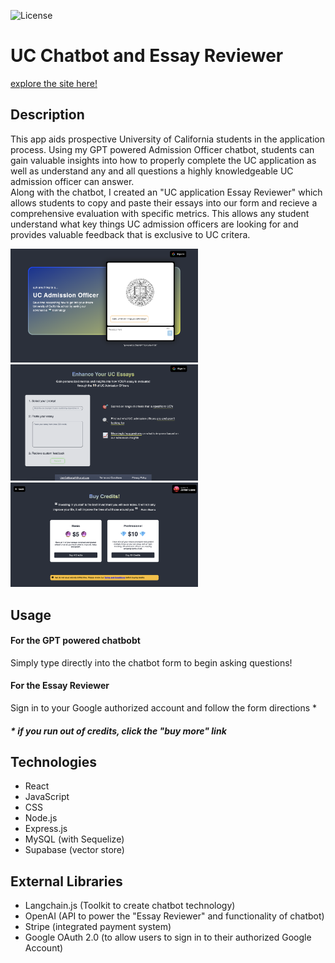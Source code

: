 ![License](https://img.shields.io/badge/license-MIT-brightgreen)

# UC Chatbot and Essay Reviewer

[explore the site here!](https://infinite-thicket-94821-c40c39ef6cfc.herokuapp.com/)

## Description

This app aids prospective University of California students in the application process. Using my GPT powered Admission Officer chatbot, students can gain valuable insights into how to properly complete the UC application as well as understand any and all questions a highly knowledgeable UC admission officer can answer. 
<br>
Along with the chatbot, I created an "UC application Essay Reviewer" which allows students to copy and paste their essays into our form and recieve a comprehensive evaluation with specific metrics. This allows any student understand what key things UC admission officers are looking for and provides valuable feedback that is exclusive to UC critera. 


<img src="./client/public/home.png" alt="Homepage" width="300">
<img src="./client/public/home2.png" alt="Login page" width="300">
<img src="./client/public/home3.png" alt="Dashboard" width="300">

## Usage

<h4>For the GPT powered chatbobt</h4>
Simply type directly into the chatbot form to begin asking questions!
<br>
<h4>For the Essay Reviewer</h4>
Sign in to your Google authorized account and follow the form directions *
<br>
<h5>* if you run out of credits, click the "buy more" link</h5>

## Technologies

- React
- JavaScript
- CSS
- Node.js
- Express.js
- MySQL (with Sequelize)
- Supabase (vector store)

## External Libraries

- Langchain.js (Toolkit to create chatbot technology)
- OpenAI (API to power the "Essay Reviewer" and functionality of chatbot)
- Stripe (integrated payment system)
- Google OAuth 2.0 (to allow users to sign in to their authorized Google Account)
